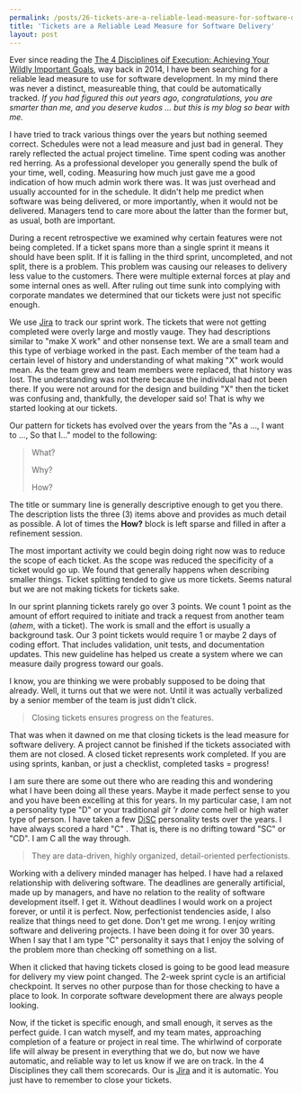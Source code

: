 ```yaml
---
permalink: /posts/26-tickets-are-a-reliable-lead-measure-for-software-delivery.html
title: 'Tickets are a Reliable Lead Measure for Software Delivery'
layout: post
---
```


Ever since reading the [The 4 Disciplines oif Execution: Achieving Your Wildly Important Goals][4d], way back in 2014, I have been searching for a reliable lead measure to use for software development. In my mind there was never a distinct, measureable thing, that could be automatically tracked. _If you had figured this out years ago, congratulations, you are smarter than me, and you deserve kudos ... but this is my blog so bear with me._

I have tried to track various things over the years but nothing seemed correct. Schedules were not a lead measure and just bad in general. They rarely reflected the actual project timeline. Time spent coding was another red herring. As a professional developer you generally spend the bulk of your time, well, coding. Measuring how much just gave me a good indication of how much admin work there was. It was just overhead and usually accounted for in the schedule. It didn't help me predict when software was being delivered, or more importantly, when it would not be delivered. Managers tend to care more about the latter than the former but, as usual, both are important.

During a recent retrospective we examined why certain features were not being completed. If a ticket spans more than a single sprint it means it should have been split. If it is falling in the third sprint, uncompleted, and not split, there is a problem. This problem was causing our releases to delivery less value to the customers. There were multiple external forces at play and some internal ones as well. After ruling out time sunk into complying with corporate mandates we determined that our tickets were just not specific enough.

We use [Jira][jira] to track our sprint work. The tickets that were not getting completed were overly large and mostly vauge. They had descriptions similar to "make X work" and other nonsense text. We are a small team and this type of verbiage worked in the past. Each member of the team had a certain level of history and understanding of what making "X" work would mean. As the team grew and team members were replaced, that history was lost. The understanding was not there because the individual had not been there. If you were not around for the design and building "X" then the ticket was confusing and, thankfully, the developer said so! That is why we started looking at our tickets.

Our pattern for tickets has evolved over the years from the "As a ..., I want to ..., So that I..." model to the following:

> What?
>
> Why?
>
> How?

The title or summary line is generally descriptive enough to get you there. The description lists the three (3) items above and provides as much detail as possible. A lot of times the **How?** block is left sparse and filled in after a refinement session.

The most important activity we could begin doing right now was to reduce the scope of each ticket. As the scope was reduced the specificity of a ticket would go up. We found that generally happens when describing smaller things. Ticket splitting tended to give us more tickets. Seems natural but we are not making tickets for tickets sake.

In our sprint planning tickets rarely go over 3 points. We count 1 point as the amount of effort required to initiate and track a request from another team (*ahem*, with a ticket). The work is small and the effort is usually a background task. Our 3 point tickets would require 1 or maybe 2 days of coding effort. That includes validation, unit tests, and documentation updates. This new guideline has helped us create a system where we can measure daily progress toward our goals.

I know, you are thinking we were probably supposed to be doing that already. Well, it turns out that we were not. Until it was actually verbalized by a senior member of the team is just didn't click.

> Closing tickets ensures progress on the features.

That was when it dawned on me that closing tickets is the lead measure for software delivery. A project cannot be finished if the tickets associated with them are not closed. A closed ticket represents work completed. If you are using sprints, kanban, or just a checklist, completed tasks = progress!

I am sure there are some out there who are reading this and wondering what I have been doing all these years. Maybe it made perfect sense to you and you have been excelling at this for years. In my particular case, I am not a personality type "D" or your traditional *git 'r done* come hell or high water type of person. I have taken a few [DiSC][disc] personality tests over the years. I have always scored a hard "C" . That is, there is no drifting toward "SC" or "CD". I am C all the way through.

> They are data-driven, highly organized, detail-oriented perfectionists.

Working with a delivery minded manager has helped. I have had a relaxed relationship with delivering software. The deadlines are generally artificial, made up by managers, and have no relation to the reality of software development itself. I get it. Without deadlines I would work on a project forever, or until it is perfect. Now, perfectionist tendencies aside, I also realize that things need to get done. Don't get me wrong. I enjoy writing software and delivering projects. I have been doing it for over 30 years. When I say that I am type "C" personality it says that I enjoy the solving of the problem more than checking off something on a list.

When it clicked that having tickets closed is going to be good lead measure for delivery my view point changed. The 2-week sprint cycle is an artificial checkpoint. It serves no other purpose than for those checking to have a place to look. In corporate software development there are always people looking.

Now, if the ticket is specific enough, and small enough, it serves as the perfect guide. I can watch myself, and my team mates, approaching completion of a feature or project in real time. The whirlwind of corporate life will alway be present in everything that we do, but now we have automatic, and reliable way to let us know if we are on track. In the 4 Disciplines they call them scorecards. Our is [Jira][jira] and it is automatic. You just have to remember to close your tickets.

[4d]: https://www.amazon.com/Disciplines-Execution-Expanded-Achieving-Important-ebook/dp/B08BZW8NGC/
[25]: https://kenbrittain.com/posts/25-tracking-a-daily-coding-habit-with-the-github-contribution-graph.html
[disc]: https://www.indeed.com/career-advice/career-development/disc-personality-types
[jira]: https://www.atlassian.com/software/jira

